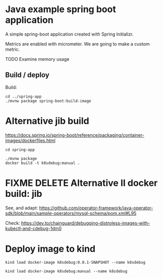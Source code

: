 # Java example spring boot application

A simple spring-boot application created with Spring Initializr.

Metrics are enabled with micrometer. We are going to make a custom metric.

TODO Examine memory usage

## Build / deploy

Build:
```shell
cd ../spring-app
./mvnw package spring-boot:build-image
```

# Alternative jib build

https://docs.spring.io/spring-boot/reference/packaging/container-images/dockerfiles.html

```shell
cd spring-app

./mvnw package 
docker build -t k8sdebug:manual .
```

# FIXME DELETE Alternative II docker build: jib

See, and adapt:
https://github.com/operator-framework/java-operator-sdk/blob/main/sample-operators/mysql-schema/pom.xml#L95

Check: https://dev.to/chainguard/debugging-distroless-images-with-kubectl-and-cdebug-1dm0

# Deploy image to kind

```shell
kind load docker-image k8sdebug:0.0.1-SNAPSHOT --name k8sdebug
```
```shell
kind load docker-image k8sdebug:manual --name k8sdebug
```
